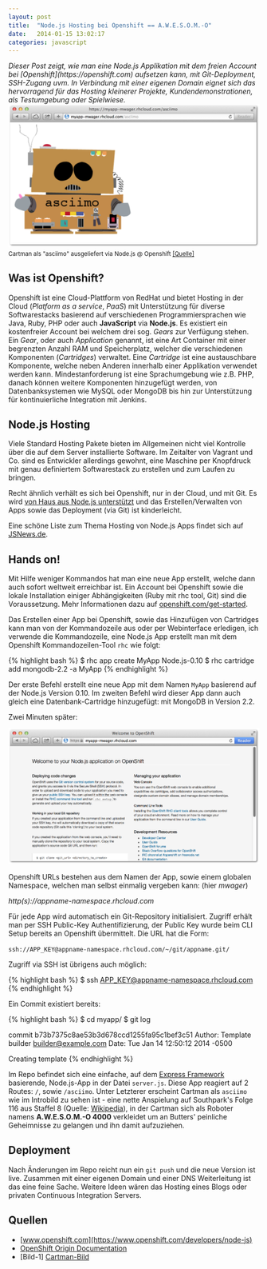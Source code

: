 ```yaml
---
layout: post
title:  "Node.js Hosting bei Openshift == A.W.E.S.O.M.-O"
date:   2014-01-15 13:02:17
categories: javascript
---
```


<em>
Dieser Post zeigt, wie man eine Node.js Applikation mit dem freien Account bei [Openshift](https://openshift.com) aufsetzen kann, mit Git-Deployment, SSH-Zugang uvm. In Verbindung mit einer eigenen Domain eignet sich das hervorragend für das Hosting kleinerer Projekte, Kundendemonstrationen, als Testumgebung oder Spielwiese.
</em>

<img class="openshift-asciimo" src="/images/node/node-openshift-2.png">
<small class="image-cap">Cartman als "asciimo" ausgeliefert via Node.js @ Openshift <a href="#pic1">[Quelle]</a></small>

## Was ist Openshift? ##

Openshift ist eine Cloud-Plattform von RedHat und bietet Hosting in der Cloud (_Platform as a service_, _PaaS_) mit Unterstützung für diverse Softwarestacks basierend auf verschiedenen Programmiersprachen wie Java, Ruby, PHP oder auch __JavaScript__ via __Node.js__. Es existiert ein kostenfreier Account bei welchem drei sog. _Gears_ zur Verfügung stehen. Ein _Gear_, oder auch _Application_ genannt, ist eine Art Container mit einer begrenzten Anzahl RAM und Speicherplatz, welcher die verschiedenen Komponenten (_Cartridges_) verwaltet.
Eine _Cartridge_ ist eine austauschbare Komponente, welche neben Anderen innerhalb einer Applikation verwendet werden kann. Mindestanforderung ist eine Sprachumgebung wie z.B. PHP, danach können weitere Komponenten hinzugefügt werden, von Datenbanksystemen wie MySQL oder MongoDB bis hin zur Unterstützung für kontinuierliche Integration mit Jenkins.


## Node.js Hosting ##

Viele Standard Hosting Pakete bieten im Allgemeinen nicht viel Kontrolle über die auf dem Server installierte Software. Im Zeitalter von Vagrant und Co. sind es Entwickler allerdings gewohnt, eine Maschine per Knopfdruck mit genau definiertem Softwarestack zu erstellen und zum Laufen zu bringen.

Recht ähnlich verhält es sich bei Openshift, nur in der Cloud, und mit Git. Es wird [von Haus aus Node.js unterstützt](https://www.openshift.com/developers/node-js) und das Erstellen/Verwalten von Apps sowie das Deployment (via Git) ist kinderleicht.

<abbr>Eine schöne Liste zum Thema Hosting von Node.js Apps findet sich auf [JSNews.de](http://jsnews.de/node-js-hosting-liste/).</abbr>


## Hands on! ##

Mit Hilfe weniger Kommandos hat man eine neue App erstellt, welche dann auch sofort weltweit erreichbar ist. Ein Account bei Openshift sowie die lokale Installation einiger Abhängigkeiten (Ruby mit rhc tool, Git) sind die Voraussetzung. Mehr Informationen dazu auf <a target="_blank" href="https://www.openshift.com/get-started">openshift.com/get-started</a>.

Das Erstellen einer App bei Openshift, sowie das Hinzufügen von Cartridges kann man von der Kommandozeile aus oder per Webinterface erledigen, ich verwende die Kommandozeile, eine Node.js App erstellt man mit dem Openshift Kommandozeilen-Tool `rhc` wie folgt:

{% highlight bash %}
$ rhc app create MyApp Node.js-0.10
$ rhc cartridge add mongodb-2.2 -a MyApp
{% endhighlight %}

Der erste Befehl erstellt eine neue App mit dem Namen `MyApp` basierend auf der Node.js Version 0.10. Im zweiten Befehl wird dieser App dann auch gleich eine Datenbank-Cartridge hinzugefügt: mit MongoDB in Version 2.2.

Zwei Minuten später:

<p class="text-center">
    <img class="openshift-node" src="/images/node/node-openshift-1.png">
</p>

Openshift URLs bestehen aus dem Namen der App, sowie einem globalen Namespace, welchen man selbst einmalig vergeben kann: (hier _mwager_)

_http(s)://appname-namespace.rhcloud.com_

Für jede App wird automatisch ein Git-Repository initialisiert. Zugriff erhält man per SSH Public-Key Authentifizierung, der Public Key wurde beim CLI Setup bereits an Openshift übermittelt. Die URL hat die Form:

`ssh://APP_KEY@appname-namespace.rhcloud.com/~/git/appname.git/`

Zugriff via SSH ist übrigens auch möglich:

{% highlight bash %}
$ ssh APP_KEY@appname-namespace.rhcloud.com
{% endhighlight %}

Ein Commit existiert bereits:

{% highlight bash %}
$ cd myapp/
$ git log

commit b73b7375c8ae53b3d678ccd1255fa95c1bef3c51
Author: Template builder <builder@example.com>
Date:   Tue Jan 14 12:50:12 2014 -0500

Creating template
{% endhighlight %}

Im Repo befindet sich eine einfache, auf dem <a href="http://expressjs.com" target="_blank">Express Framework</a> basierende, Node.js-App in der Datei `server.js`. Diese App reagiert auf 2 Routes: `/`, sowie `/asciimo`. Unter Letzterer erscheint Cartman als `asciimo` wie im Introbild zu sehen ist - eine nette Anspielung auf Southpark's Folge 116 aus Staffel 8 (Quelle:  <a href="http://en.wikipedia.org/wiki/AWESOM-O" target="_blank">Wikipedia</a>), in der Cartman sich als Roboter namens __A.W.E.S.O.M.-O 4000__ verkleidet um an Butters' peinliche Geheimnisse zu gelangen und ihn damit aufzuziehen.


## Deployment ##

Nach Änderungen im Repo reicht nun ein `git push` und die neue Version ist live. Zusammen mit einer eigenen Domain und einer DNS Weiterleitung ist das eine feine Sache. Weitere Ideen wären das Hosting eines Blogs oder privaten Continuous Integration Servers.


## Quellen ##

* [www.openshift.com](https://www.openshift.com/developers/node-js)
* [OpenShift Origin Documentation](http://openshift.github.io/documentation/oo_system_architecture_guide.html)
* <div id="pic1">[Bild-1] <a href="http://i.imgur.com/kmbjB.png">Cartman-Bild</a></div>
